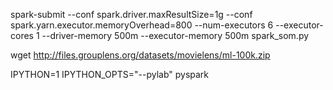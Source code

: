 spark-submit --conf spark.driver.maxResultSize=1g --conf spark.yarn.executor.memoryOverhead=800 --num-executors 6 --executor-cores 1 --driver-memory 500m  --executor-memory 500m spark_som.py 

wget http://files.grouplens.org/datasets/movielens/ml-100k.zip

IPYTHON=1 IPYTHON_OPTS="--pylab" pyspark

